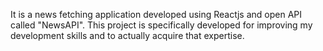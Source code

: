 It is a news fetching application developed using Reactjs and open API called "NewsAPI".
This project is specifically developed for improving my development skills and to actually acquire that expertise.
